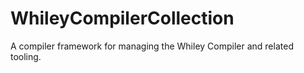 WhileyCompilerCollection
========================

A compiler framework for managing the Whiley Compiler and related tooling.
